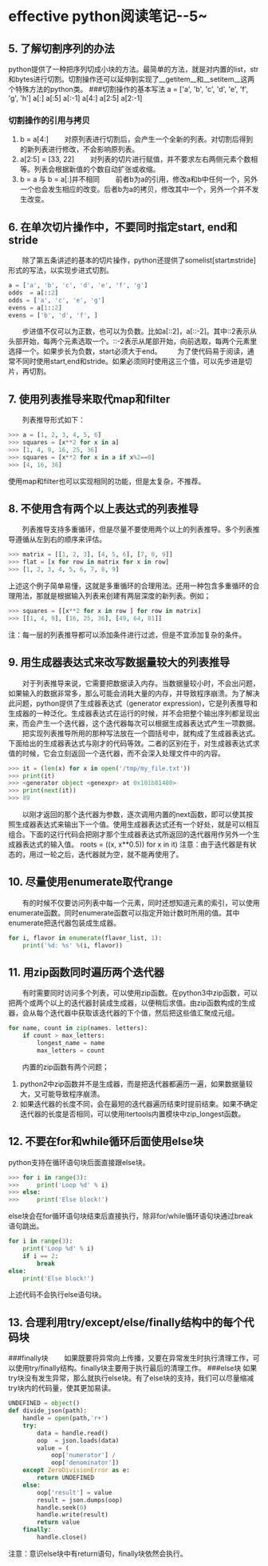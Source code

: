 # effective python阅读笔记--5~
## 5. 了解切割序列的办法
python提供了一种把序列切成小块的方法。最简单的方法，就是对内置的list，str和bytes进行切割。切割操作还可以延伸到实现了__getitem__和__setitem__这两个特殊方法的python类。
###切割操作的基本写法
a = ['a', 'b', 'c', 'd', 'e', 'f', 'g', 'h']
a[:]
a[:5]
a[:-1]
a[4:]
a[2:5]
a[2:-1]
### 切割操作的引用与拷贝
1. b = a[4:]
&emsp;&emsp;对原列表进行切割后，会产生一个全新的列表。对切割后得到的新列表进行修改，不会影响原列表。
2. a[2:5] = [33, 22]
&emsp;&emsp;对列表的切片进行赋值，并不要求左右两侧元素个数相等。列表会根据新值的个数自动扩张或收缩。
3. b = a 与 b = a[:]并不相同
&emsp;&emsp;前者b为a的引用，修改a和b中任何一个，另外一个也会发生相应的改变。后者b为a的拷贝，修改其中一个，另外一个并不发生改变。
## 6. 在单次切片操作中，不要同时指定start, end和stride
&emsp;&emsp;除了第五条讲述的基本的切片操作，python还提供了somelist[start:end:stride]形式的写法，以实现步进式切割。
```python
a = ['a', 'b', 'c', 'd', 'e', 'f', 'g']
odds  = a[::2]
odds = ['a', 'c', 'e', 'g']
evens = a[1::2]
evens = ['b', 'd', 'f', ]
```
&emsp;&emsp;步进值不仅可以为正数，也可以为负数。比如a[::2]，a[::-2]。其中::2表示从头部开始，每两个元素选取一个。::-2表示从尾部开始，向前选取，每两个元素里选择一个。如果步长为负数，start必须大于end。
&emsp;&emsp;为了使代码易于阅读，通常不同时使用start,end和stride。如果必须同时使用这三个值，可以先步进是切片，再切割。
## 7. 使用列表推导来取代map和filter
&emsp;&emsp;列表推导形式如下：
```python
>>> a = [1, 2, 3, 4, 5, 6]
>>> squares = [x**2 for x in a]
>>> [1, 4, 9, 16, 25, 36]
>>> squares = [x**2 for x in a if x%2==0]
>>> [4, 16, 36]
```
使用map和filter也可以实现相同的功能，但是太复杂，不推荐。

## 8. 不使用含有两个以上表达式的列表推导
&emsp;&emsp;列表推导支持多重循环，但是尽量不要使用两个以上的列表推导。多个列表推导遵循从左到右的顺序来评估。
```python
>>> matrix = [[1, 2, 3], [4, 5, 6], [7, 8, 9]]
>>> flat = [x for row in matrix for x in row]
>>> [1, 2, 3, 4, 5, 6, 7, 8, 9]
```
上述这个例子简单易懂，这就是多重循环的合理用法。还用一种包含多重循环的合理用法，那就是根据输入列表来创建有两层深度的新列表。例如；
```python
>>> squares = [[x**2 for x in row ] for row in matrix]
>>> [[1, 4, 9], [16, 25, 36], [49, 64, 81]]
```
注：每一层的列表推导都可以添加条件进行过滤，但是不宜添加复杂的条件。
## 9. 用生成器表达式来改写数据量较大的列表推导
&emsp;&emsp;对于列表推导来说，它需要把数据读入内存。当数据量较小时，不会出问题，如果输入的数据非常多，那么可能会消耗大量的内存，并导致程序崩溃。为了解决此问题，python提供了生成器表达式（generator expression)，它是列表推导和生成器的一种泛化。生成器表达式在运行的时候，并不会把整个输出序列都呈现出来，而会产生一个迭代器，这个迭代器每次可以根据生成器表达式产生一项数据。
&emsp;&emsp;把实现列表推导所用的那种写法放在一个圆括号中，就构成了生成器表达式。下面给出的生成器表达式与刚才的代码等效。二者的区别在于，对生成器表达式求值的时候，它会立刻返回一个迭代器，而不会深入处理文件中的内容。
```python
>>> it = (len(x) for x in open('/tmp/my_file.txt'))
>>> print(it)
>>> <generator object <genexpr> at 0x101b81480>
>>> print(next(it))
>>> 89
```
&emsp;&emsp;以刚才返回的那个迭代器为参数，逐次调用内置的next函数，即可以使其按照生成器表达式来输出下一个值。使用生成器表达式还有一个好处，就是可以相互组合。下面的这行代码会把刚才那个生成器表达式所返回的迭代器用作另外一个生成器表达式的输入值。
roots = ((x, x**0.5)) for x in it)
注意：由于迭代器是有状态的，用过一轮之后，迭代器就为空，就不能再使用了。
## 10. 尽量使用enumerate取代range
&emsp;&emsp;有的时候不仅要访问列表中每一个元素，同时还想知道元素的索引，可以使用enumerate函数。同时enumerate函数可以指定开始计数时所用的值。其中enumerate把迭代器包装成生成器。
```python
for i, flavor in enumerate(flavor_list, 1):
	print('%d: %s' %(i, flavor))
```
## 11. 用zip函数同时遍历两个迭代器
&emsp;&emsp;有时需要同时访问多个列表，可以使用zip函数。在python3中zip函数，可以把两个或两个以上的迭代器封装成生成器，以便稍后求值。由zip函数构成的生成器，会从每个迭代器中获取该迭代器的下个值，然后把这些值汇聚成元组。
```python
for name, count in zip(names. letters):
	if count > max_letters:
    	longest_name = name 
        max_letters = count
```
&emsp;&emsp;内置的zip函数有两个问题；
1. python2中zip函数并不是生成器，而是把迭代器都遍历一遍，如果数据量较大，又可能导致程序崩溃。
2. 如果迭代器的长度不同，会在最短的迭代器遍历结束时提前结束。如果不确定迭代器的长度是否相同，可以使用itertools内置模块中zip_longest函数。

## 12. 不要在for和while循环后面使用else块
python支持在循环语句块后面直接跟else块。
```python
>>> for i in range(3):
>>> 	print('Loop %d' % i)
>>> else:
>>> 	print('Else block!')
```
else块会在for循环语句块结束后直接执行，除非for/while循环语句块通过break语句跳出。
```python
for i in range(3):
	print('Loop %d' % i)
    if i == 2:
    	break
else:
	print('Else block!')
```
上述代码不会执行else语句块。
## 13. 合理利用try/except/else/finally结构中的每个代码块
###finally块
&emsp;&emsp;如果既要将异常向上传播，又要在异常发生时执行清理工作，可以使用try/finally结构。finally块主要用于执行最后的清理工作。
###else块
如果try块没有发生异常，那么就执行else块。有了else块的支持，我们可以尽量缩减try块内的代码量，使其更加易读。
```python
UNDEFINED = object()
def divide_json(path):
	handle = open(path,'r+')
    try:
    	data = handle.read()
        oop  = json.loads(data)
        value = (
        	oop['numerator'] /
            oop['denominator'])
    except ZeroDivisionError as e:
    	return UNDEFINED
    else:
    	oop['result'] = value
        result = json.dumps(oop)
        handle.seek(0)
        handle.write(result)
        return value
    finally:
    	handle.close()
```
注意：意识else块中有return语句，finally块依然会执行。






